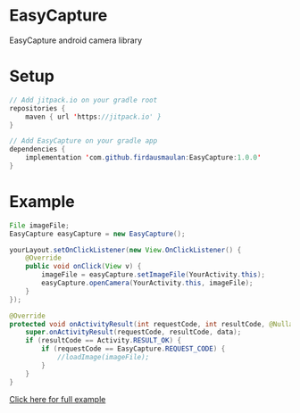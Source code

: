 # EasyCapture
EasyCapture android camera library

# Setup

```java
// Add jitpack.io on your gradle root
repositories {
    maven { url 'https://jitpack.io' }
}
```

```java
// Add EasyCapture on your gradle app
dependencies {
    implementation 'com.github.firdausmaulan:EasyCapture:1.0.0'
}
```

# Example

```java
File imageFile;
EasyCapture easyCapture = new EasyCapture();

yourLayout.setOnClickListener(new View.OnClickListener() {
    @Override
    public void onClick(View v) {
        imageFile = easyCapture.setImageFile(YourActivity.this);
        easyCapture.openCamera(YourActivity.this, imageFile);
    }
});

@Override
protected void onActivityResult(int requestCode, int resultCode, @Nullable Intent data) {
    super.onActivityResult(requestCode, resultCode, data);
    if (resultCode == Activity.RESULT_OK) {
        if (requestCode == EasyCapture.REQUEST_CODE) {
            //loadImage(imageFile);
        }
    }
}
```

[Click here for full example](https://github.com/firdausmaulan/EasyCapture/blob/master/app/src/main/java/com/easy/capture/MainActivity.java)
